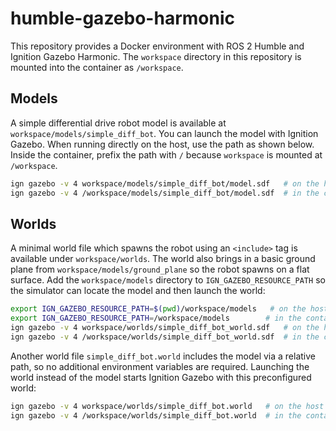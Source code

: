 # humble-gazebo-harmonic

This repository provides a Docker environment with ROS 2 Humble and Ignition Gazebo Harmonic.
The `workspace` directory in this repository is mounted into the container as `/workspace`.

## Models

A simple differential drive robot model is available at `workspace/models/simple_diff_bot`.
You can launch the model with Ignition Gazebo. When running directly on the host, use the path as shown below. Inside the container, prefix the path with `/` because `workspace` is mounted at `/workspace`.

```bash
ign gazebo -v 4 workspace/models/simple_diff_bot/model.sdf   # on the host
ign gazebo -v 4 /workspace/models/simple_diff_bot/model.sdf  # in the container
```

## Worlds

A minimal world file which spawns the robot using an `<include>` tag is available under `workspace/worlds`.
The world also brings in a basic ground plane from `workspace/models/ground_plane` so the robot spawns on a flat surface.
Add the `workspace/models` directory to `IGN_GAZEBO_RESOURCE_PATH` so the simulator can locate the model and then launch the world:

```bash
export IGN_GAZEBO_RESOURCE_PATH=$(pwd)/workspace/models   # on the host
export IGN_GAZEBO_RESOURCE_PATH=/workspace/models        # in the container
ign gazebo -v 4 workspace/worlds/simple_diff_bot_world.sdf   # on the host
ign gazebo -v 4 /workspace/worlds/simple_diff_bot_world.sdf  # in the container
```

Another world file `simple_diff_bot.world` includes the model via a relative path, so no additional environment variables are required. Launching the world instead of the model starts Ignition Gazebo with this preconfigured world:

```bash
ign gazebo -v 4 workspace/worlds/simple_diff_bot.world   # on the host
ign gazebo -v 4 /workspace/worlds/simple_diff_bot.world  # in the container
```
